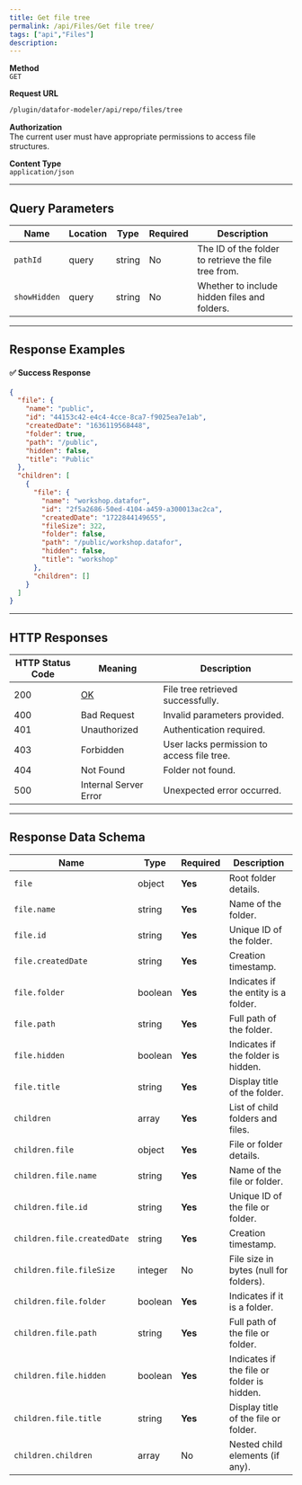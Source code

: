 ```yaml
---
title: Get file tree
permalink: /api/Files/Get file tree/
tags: ["api","Files"]
description:
---
```


**Method**  
`GET`

**Request URL**
```html
/plugin/datafor-modeler/api/repo/files/tree
```

**Authorization**  
The current user must have appropriate permissions to access file structures.

**Content Type**  
`application/json`

---

## **Query Parameters**

| Name        | Location | Type   | Required | Description |
|------------|----------|--------|----------|-------------|
| `pathId`   | query   | string | No       | The ID of the folder to retrieve the file tree from. |
| `showHidden` | query   | string | No       | Whether to include hidden files and folders. |

---

## **Response Examples**

#### ✅ **Success Response**
```json
{
  "file": {
    "name": "public",
    "id": "44153c42-e4c4-4cce-8ca7-f9025ea7e1ab",
    "createdDate": "1636119568448",
    "folder": true,
    "path": "/public",
    "hidden": false,
    "title": "Public"
  },
  "children": [
    {
      "file": {
        "name": "workshop.datafor",
        "id": "2f5a2686-50ed-4104-a459-a300013ac2ca",
        "createdDate": "1722844149655",
        "fileSize": 322,
        "folder": false,
        "path": "/public/workshop.datafor",
        "hidden": false,
        "title": "workshop"
      },
      "children": []
    }
  ]
}
```

---

## **HTTP Responses**

| HTTP Status Code | Meaning                                                 | Description |
|------------------|---------------------------------------------------------|-------------|
| 200              | [OK](https://tools.ietf.org/html/rfc7231#section-6.3.1) | File tree retrieved successfully. |
| 400              | Bad Request                                             | Invalid parameters provided. |
| 401              | Unauthorized                                            | Authentication required. |
| 403              | Forbidden                                               | User lacks permission to access file tree. |
| 404              | Not Found                                               | Folder not found. |
| 500              | Internal Server Error                                   | Unexpected error occurred. |

---

## **Response Data Schema**

| Name                | Type      | Required | Description |
|---------------------|----------|----------|-------------|
| `file`             | object    | **Yes**  | Root folder details. |
| `file.name`        | string    | **Yes**  | Name of the folder. |
| `file.id`          | string    | **Yes**  | Unique ID of the folder. |
| `file.createdDate` | string    | **Yes**  | Creation timestamp. |
| `file.folder`      | boolean   | **Yes**  | Indicates if the entity is a folder. |
| `file.path`        | string    | **Yes**  | Full path of the folder. |
| `file.hidden`      | boolean   | **Yes**  | Indicates if the folder is hidden. |
| `file.title`       | string    | **Yes**  | Display title of the folder. |
| `children`         | array     | **Yes**  | List of child folders and files. |
| `children.file`    | object    | **Yes**  | File or folder details. |
| `children.file.name` | string  | **Yes**  | Name of the file or folder. |
| `children.file.id`   | string  | **Yes**  | Unique ID of the file or folder. |
| `children.file.createdDate` | string | **Yes**  | Creation timestamp. |
| `children.file.fileSize` | integer | No   | File size in bytes (null for folders). |
| `children.file.folder` | boolean | **Yes**  | Indicates if it is a folder. |
| `children.file.path`   | string  | **Yes**  | Full path of the file or folder. |
| `children.file.hidden` | boolean | **Yes**  | Indicates if the file or folder is hidden. |
| `children.file.title`  | string  | **Yes**  | Display title of the file or folder. |
| `children.children`    | array   | No      | Nested child elements (if any). |